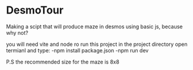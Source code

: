 # DesmoTour

Making a scipt that will produce maze in desmos using basic js, because why not?

you will need vite and node ro run this project
in the project directory open termianl and type:
-npm install package.json
-npm run dev

P.S the recommended size for the maze is 8x8
